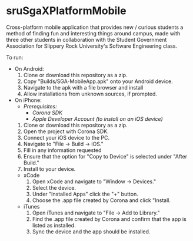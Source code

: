 # sruSgaXPlatformMobile
Cross-platform mobile application that provides new / curious students a method of finding fun and interesting things around campus, made with three other students in collaboration with the Student Government Association for Slippery Rock University's Software Engineering class.


To run:
- On Android:
  1. Clone or download this repository as a zip.
  1. Copy "Builds/SGA-MobileApp.apk" onto your Android device.
  1. Navigate to the apk with a file browser and install
  1. Allow installations from unknown sources, if prompted.
- On iPhone:
  - *Prerequisites:*
    - *Corona SDK*
    - *Apple Developer Account (to install on an iOS device)*
  1. Clone or download this repository as a zip.
  1. Open the project with Corona SDK.
  1. Connect your iOS device to the PC.
  1. Navigate to "File -> Build -> iOS."
  1. Fill in any information requested
  1. Ensure that the option for "Copy to Device" is selected under "After Build."
  1. Install to your device.
    - xCode
      1. Open xCode and navigate to "Window -> Devices."
      1. Select the device.
      1. Under "Installed Apps" click the "+" button.
      1. Choose the .app file created by Corona and click "Install.
    - iTunes
      1. Open iTunes and navigate to "File -> Add to Library."
      1. Find the .app file created by Corona and confirm that the app is listed as installed.
      1. Sync the device and the app should be installed.
